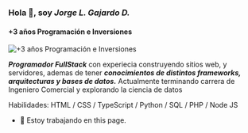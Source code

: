### Hola 👋, soy *Jorge L. Gajardo D.*
#### +3 años Programación e Inversiones
![+3 años Programación e Inversiones](https://github.com/gajardoduranx/gajardoduranx/blob/main/Blue%20Yellow%20Futuristic%20Virtual%20Technology%20Blog%20Banner.png?raw=true)

***Programador FullStack*** con experiecia construyendo sitios web, y servidores,  ademas de tener ***conocimientos de distintos frameworks, arquitecturas y bases de datos.*** Actualmente terminando carrera de Ingeniero Comercial y explorando la ciencia de datos

Habilidades: HTML / CSS / TypeScript / Python / SQL / PHP / Node JS

- 🔭 Estoy trabajando en this page. 





